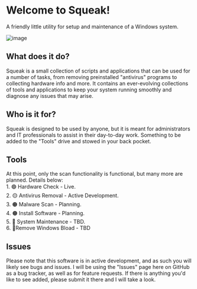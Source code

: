 <h1>
  Welcome to Squeak!
</h1>

A friendly little utility for setup and maintenance of a Windows system.
<br/>

![image](https://github.com/matthewwaldeck/Squeak/assets/8987013/ae3899d3-bb12-4185-8d15-39f7abb5d1a6)

<h2>
  What does it do?
</h2>
Squeak is a small collection of scripts and applications that can be used for a number of tasks, from removing preinstalled "antivirus" programs to collecting hardware info and more.
It contains an ever-evolving collections of tools and applications to keep your system running smoothly and diagnose any issues that may arise.<br>

<h2>
  Who is it for?
</h2>
Squeak is designed to be used by anyone, but it is meant for administrators and IT professionals to assist in their day-to-day work. Something to be added to the "Tools" drive and stowed in your back pocket.

<h2>
  Tools
</h2>
At this point, only the scan functionality is functional, but many more are planned. Details below:<br>
1. 🟢 Hardware Check - Live.<br>
2. 🟡 Antivirus Removal - Active Development.<br>
3. 🟠 Malware Scan - Planning.<br>
4. 🟠 Install Software - Planning.<br>
5. 🔴 System Maintenance - TBD.<br>
6. 🔴Remove Windows Bload - TBD

<h2>
  Issues
</h2>
Please note that this software is in active development, and as such you will likely see bugs and issues. I will be using the "Issues" page here on GitHub as a bug tracker, as well as for feature requests. If there is anything you'd like to see added, please submit it there and I will take a look.
